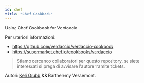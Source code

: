 ```yaml
---
id: chef
title: "Chef Cookbook"
---
```

Using Chef Cookbook for Verdaccio

Per ulteriori informazioni:

* <https://github.com/verdaccio/verdaccio-cookbook>
* <https://supermarket.chef.io/cookbooks/verdaccio>

> Stiamo cercando collaboratori per questo repository, se siete interessati si prega di avvisare l'autore tramite tickets.

Autori: [Keli Grubb](https://github.com/kgrubb) && Barthelemy Vessemont.
